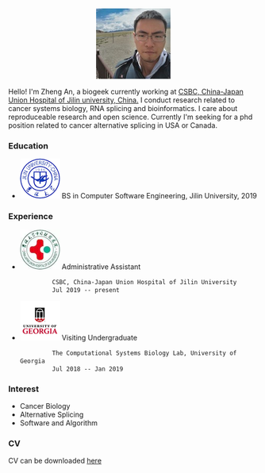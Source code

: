 # 

<div  align="center">    
<img src="/images/selfie.jpg"/>
</div>


Hello! I'm Zheng An, a biogeek currently working at [CSBC, China-Japan Union Hospital of Jilin university, China.](http://www.csbc.org.cn) I conduct research related to cancer systems biology, RNA splicing and bioinformatics. I care about reproduceable research and open science. Currently I'm seeking for a phd position related to cancer alternative splicing in USA or Canada.




### Education

- [![JLU](/images/JLU_80*80_pixels.png)](https://www.jlu.edu.cn) BS in Computer Software Engineering, Jilin University, 2019


### Experience

- [![CSBC](/images/CSBC_80*80_pixels.jpeg)](http://www.csbc.org.cn) Administrative Assistant

               CSBC, China-Japan Union Hospital of Jilin University
               Jul 2019 -- present
- [![UGA](/images/UGA_80*80_pixels.png)](http://csbl.bmb.uga.edu) Visiting Undergraduate

               The Computational Systems Biology Lab, University of Georgia
               Jul 2018 -- Jan 2019


### Interest

- Cancer Biology
- Alternative Splicing
- Software and Algorithm

### CV

CV can be downloaded [here]()

